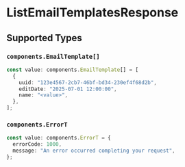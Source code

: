 # ListEmailTemplatesResponse


## Supported Types

### `components.EmailTemplate[]`

```typescript
const value: components.EmailTemplate[] = [
  {
    uuid: "123e4567-2cb7-46bf-bd34-230ef4f68d2b",
    editDate: "2025-07-01 12:00:00",
    name: "<value>",
  },
];
```

### `components.ErrorT`

```typescript
const value: components.ErrorT = {
  errorCode: 1000,
  message: "An error occurred completing your request",
};
```

